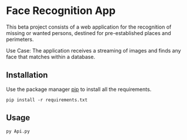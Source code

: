 # Face Recognition App

This beta project consists of a web application for the recognition of missing or wanted persons, destined for pre-established places and perimeters.

Use Case: The application receives a streaming of images and finds any face that matches within a database.

## Installation

Use the package manager [pip](https://pip.pypa.io/en/stable/) to install all the requirements.

```
pip install -r requirements.txt
```

## Usage

```python
py Api.py
```
